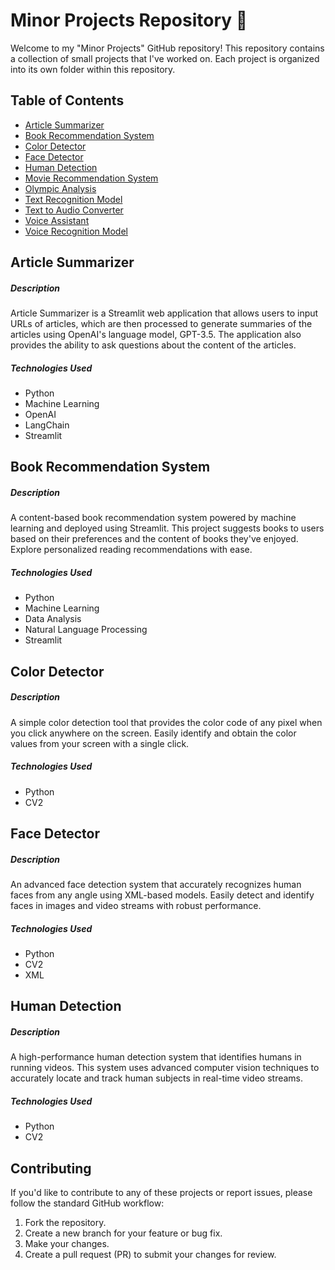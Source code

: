 # Minor Projects Repository 🚀

Welcome to my "Minor Projects" GitHub repository! This repository contains a collection of small projects that I've worked on. Each project is organized into its own folder within this repository.

## Table of Contents

- [Article Summarizer](#Article-Summarizer)
- [Book Recommendation System](#Book-Recommendation-System)
- [Color Detector](#Color-Detector)
- [Face Detector](#Face-Detector)
- [Human Detection](#Human-Detection)
- [Movie Recommendation System](#Movie-Recommendation-System)
- [Olympic Analysis](#Olympic-Analysis)
- [Text Recognition Model](#Text-Recognition-Model)
- [Text to Audio Converter](#Text-to-Audio-Converter)
- [Voice Assistant](#Voice-Assistant)
- [Voice Recognition Model](#Voice-Recognition-Model)

## Article Summarizer

##### Description

Article Summarizer is a Streamlit web application that allows users to input URLs of articles, which are then processed to generate summaries of the articles using OpenAI's language model, GPT-3.5. The application also provides the ability to ask questions about the content of the articles.

##### Technologies Used

- Python
- Machine Learning
- OpenAI
- LangChain
- Streamlit


## Book Recommendation System

##### Description

A content-based book recommendation system powered by machine learning and deployed using Streamlit. This project suggests books to users based on their preferences and the content of books they've enjoyed. Explore personalized reading recommendations with ease.

##### Technologies Used

- Python
- Machine Learning
- Data Analysis
- Natural Language Processing
- Streamlit


## Color Detector

##### Description

A simple color detection tool that provides the color code of any pixel when you click anywhere on the screen. Easily identify and obtain the color values from your screen with a single click.

##### Technologies Used

- Python
- CV2


## Face Detector

##### Description

An advanced face detection system that accurately recognizes human faces from any angle using XML-based models. Easily detect and identify faces in images and video streams with robust performance.

##### Technologies Used

- Python
- CV2
- XML

## Human Detection

##### Description

A high-performance human detection system that identifies humans in running videos. This system uses advanced computer vision techniques to accurately locate and track human subjects in real-time video streams.

##### Technologies Used

- Python
- CV2



## Contributing

If you'd like to contribute to any of these projects or report issues, please follow the standard GitHub workflow:

1. Fork the repository.
2. Create a new branch for your feature or bug fix.
3. Make your changes.
4. Create a pull request (PR) to submit your changes for review.


